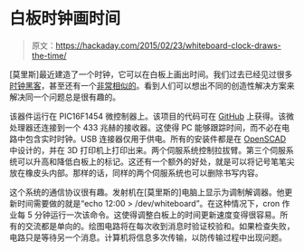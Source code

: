 # 白板时钟画时间

> 原文：<https://hackaday.com/2015/02/23/whiteboard-clock-draws-the-time/>

[莫里斯]最近建造了一个时钟，它可以在白板上画出时间。我们过去已经见过很多[时钟黑客](http://hackaday.com/2015/02/14/hat-mounted-clock-requires-mirror-for-wearer-to-tell-time/ "Hat clock")，甚至还有一个[非常相似的](http://hackaday.com/2014/02/13/a-clock-that-plots-time/ "Drawing clock")。看到人们可以想出不同的创造性解决方案来解决同一个问题总是很有趣的。

该器件运行在 PIC16F1454 微控制器上。该项目的代码可在 [GitHub](https://gist.github.com/m-ou-se/7bcdf9b35117730cf043 "GitHub code") 上获得。该微处理器还连接到一个 433 兆赫的接收器。这使得 PC 能够跟踪时间，而不必在电路中包含实时时钟。USB 连接器仅用于供电。所有的安装件都是在 [OpenSCAD](http://hackaday.com/2013/12/11/3d-printering-making-a-thing-with-openscad/ "OpenSCAD") 中设计的，并在 3D 打印机上打印出来。两个伺服系统控制拉拔臂。第三个伺服系统可以升高和降低白板上的标记。这还有一个额外的好处，就是可以将记号笔笔尖放在橡皮头内部。那样的话，同样的两个伺服系统也可以删除书写内容。

这个系统的通信协议很有趣。发射机在[莫里斯的]电脑上显示为调制解调器。他更新时间需要做的就是“echo 12:00 > /dev/whiteboard”。在这种情况下，cron 作业每 5 分钟运行一次该命令。这使得调整白板上的时间更新速度变得很容易。所有的交流都是单向的。绘图电路将在每次收到消息时验证校验和。如果检查失败，电路只是等待另一个消息。计算机将信息多次传输，以防传输过程中出现问题。